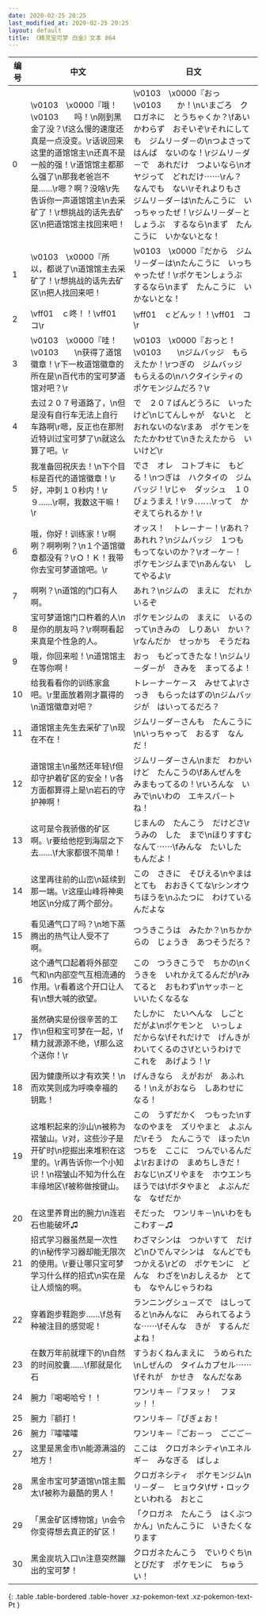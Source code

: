 ```yaml
---
date: 2020-02-25 20:25
last_modified_at: 2020-02-25 20:25
layout: default
title: 《精灵宝可梦 白金》文本 064
---
```

| 编号 | 中文 | 日文 |
| ---- | ---- | ---- |
| 0 | \v0103　\x0000『哦！\v0103　　吗！\n刚到黑金了没？\f这么慢的速度还真是一点没变。\r话说回来这里的道馆馆主\n还真不是一般的强！\r道馆馆主都那么强了\n那我老爸岂不是……\r嗯？啊？没啥\r先告诉你一声道馆馆主\n去采矿了！\r想挑战的话先去矿区\n把道馆馆主找回来吧！ | \v0103　\x0000『おっ　\v0103　　か！\nいまごろ　クロガネに　とうちゃくか？\fあいかわらず　おそいぞ\rそれにしても　ジムリ－ダ－の\nつよさって　はんぱ　ないのな！\rジムリ－ダ－で　あれだけ　つよいなら\nオヤジって　どれだけ⋯⋯\rん？　なんでも　ない\rそれよりもさ　ジムリ－ダ－は\nたんこうに　いっちゃったぜ！\rジムリ－ダ－と　しょうぶ　するなら\nまず　たんこうに　いかないとな！ |
| 1 | \v0103　\x0000『所以，都说了\n道馆馆主去采矿了！\r想挑战的话先去矿区\n把人找回来吧！ | \v0103　\x0000『だから　ジムリ－ダ－は\nたんこうに　いっちゃったぜ！\rポケモンしょうぶ　するなら\nまず　たんこうに　いかないとな！ |
| 2 | \vff01　ｃ咚！！\vff01　コ\r | \vff01　ｃどんッ！！\vff01　コ\r |
| 3 | \v0103　\x0000『哇！\v0103　　\n获得了道馆徽章！\r下一枚道馆徽章的所在是\n百代市的宝可梦道馆对吧？\r | \v0103　\x0000『おっと！　\v0103　　\nジムバッジ　もらえたか！\rつぎの　ジムバッジ　もらえるの\nハクタイシティの　ポケモンジムだろ？\r |
| 4 | 去过２０７号道路了，\n但是没有自行车无法上自行车路啊\r嗯，反正也在那附近特训过宝可梦了\n就这么算了吧。\r | で　２０７ばんどうろに　いったけど\nじてんしゃが　ないと　とおれないのな\rまあ　ポケモンを　たたかわせて\nきたえたから　いいけど\r |
| 5 | 我准备回祝庆去！\n下个目标是百代的道馆徽章！\r好，冲刺１０秒内！\r９……\r啊，我数这干嘛！\r | でさ　オレ　コトブキに　もどる！\nつぎは　ハクタイの　ジムバッジ！\rじゃ　ダッシュ　１０びょうまえ！\r９⋯⋯\rって　かぞえてられるか！\r |
| 6 | 哦，你好！训练家！\r啊咧？啊咧咧？\n１个道馆徽章都没有？\rＯ！Ｋ！我带你去宝可梦道馆吧。\r | オッス！　トレ－ナ－！\rあれ？　あれれ？\nジムバッジ　１つも　もってないのか？\rオ－ケ－！　ポケモンジムまで\nあんない　してやるよ\r |
| 7 | 啊咧？\n道馆的门口有人啊。 | あれ？\nジムの　まえに　だれか　いるぞ |
| 8 | 宝可梦道馆门口杵着的人\n是你的朋友吗？\r啊啊看起来真是个性急的人。 | ポケモンジムの　まえに　いるのって\nきみの　しりあい　かい？\rなんだか　せっかち　そうだね |
| 9 | 哦，你回来啦！\n道馆馆主在等你啊！ | おっ　もどってきたな！\nジムリ－ダ－が　きみを　まってるよ！ |
| 10 | 给我看看你的训练家盒吧。\r里面放着刚才赢得的\n道馆徽章对吧？ | トレ－ナ－ケ－ス　みせてよ\rさっき　もらったはずの\nジムバッジが　はいってるだろ？ |
| 11 | 道馆馆主先生去采矿了\n现在不在！ | ジムリ－ダ－さんも　たんこうに\nいっちゃって　おるす　なんだ！ |
| 12 | 道馆馆主\n虽然还年轻\f但却守护着矿区的安全！\r各方面都算得上是\n岩石的守护神啊！ | ジムリ－ダ－さん\nまだ　わかいけど　たんこうの\fあんぜんを　みまもってるの！\rいろんな　いみで\nいわの　エキスパ－ト　ね！ |
| 13 | 这可是令我骄傲的矿区啊。\r要给他挖到海层之下去……\f大家都很不简单！ | じまんの　たんこう　だけどさ\rうみの　した　まで\nほりすすむ　なんて⋯⋯\fみんな　たいした　もんだよ！ |
| 14 | 这里再往前的山峦\n延续到那一端。\r这座山峰将神奥地区\n分成了两个部分。 | この　さきに　そびえる\nやまは　とても　おおきくてな\rシンオウちほうを\nふたつに　わけているんだよな |
| 15 | 看见通气口了吗？\n地下蒸腾出的热气让人受不了啊。 | つうきこうは　みたか？\nちかからの　じょうき　あつそうだろ？ |
| 16 | 这个通气口起着将外部空气和\n内部空气互相流通的作用。\r看着这个开口让人有\n想大喊的欲望。 | この　つうきこうで　ちかの\nくうきを　いれかえてるんだが\rみてると　おもわず\nヤッホ－と　いいたくなるな |
| 17 | 虽然确实是份很辛苦的工作\n但和宝可梦在一起，\f精力就源源不绝，\f那么这个送你！\r | たしかに　たいへんな　しごと　だがよ\nポケモンと　いっしょ　だからな\fそれだけで　げんきが　わいてくるのさ\fというわけで　これを　あげよう！\r |
| 18 | 因为健康所以才有欢笑！\n而欢笑则成为呼唤幸福的钥匙！ | げんきなら　えがおが　あふれる！\nえがおなら　しあわせに　なる！ |
| 19 | 这堆积起来的沙山\n被称为褶皱山。\r对，这些沙子是开矿时\n挖掘出来堆积在这里的。\r再告诉你一个小知识！\n褶皱山不知为什么在丰缘地区\f被称做按键山。 | この　うずだかく　つもった\nすなのやまを　ズリやまと　よぶんだ\rそう　たんこうで　ほった\nつちを　ここに　つんでいるんだよ\rおまけの　まめちしきだ！　おなじ\nズリやまを　ホウエンちほうでは\fボタやまと　よぶんだな　なぜだか |
| 20 | 在这里养育出的腕力\n连岩石也能破坏♫ | そだった　ワンリキ－\nいわをも　こわす－♫ |
| 21 | 招式学习器虽然是一次性的\n秘传学习器却能无限次的使用。\r要让哪只宝可梦学习什么样的招式\n实在是让人烦恼的啊。 | わざマシンは　つかいすて　だけど\nひでんマシンは　なんどでも　つかえる\rどの　ポケモンに　どんな　わざを\nおしえるか　とても　なやんじゃうわね |
| 22 | 穿着跑步鞋跑步……\f总有种被注目的感觉呢！ | ランニングシュ－ズで　はしってると\nみんなに　みられてるような⋯⋯\fそんな　きが　するんだよね！ |
| 23 | 在数万年前就埋下的\n自然的时间胶囊……\f那就是化石 | すうおくねんまえに　うめられた\nしぜんの　タイムカプセル⋯⋯\fそれが　かせき　なんだなあ |
| 24 | 腕力『喝喝哈兮！！ | ワンリキ－『フヌッ！　フヌッ！！ |
| 25 | 腕力『额打！ | ワンリキ－『ぴぎょお！ |
| 26 | 腕力『嚯嚯嚯 | ワンリキ－『ごお－っ　ごごご－ |
| 27 | 这里是黑金市\n能源满溢的地方！ | ここは　クロガネシティ\nエネルギ－　みなぎる　ばしょ |
| 28 | 黑金市宝可梦道馆\n馆主瓢太\f被称为最酷的男人！ | クロガネシティ　ポケモンジム\nリ－ダ－　ヒョウタ\fザ・ロック　といわれる　おとこ |
| 29 | 「黑金矿区博物馆」\n会令你变得想去真正的矿区！ | 「クロガネ　たんこう　はくぶつかん」\nたんこうに　いきたくなります |
| 30 | 黑金炭坑入口\n注意突然蹦出的宝可梦！ | クロガネたんこう　でいりぐち\nとびだす　ポケモンに　ちゅうい！ |
{: .table .table-bordered .table-hover .xz-pokemon-text .xz-pokemon-text-Pt }